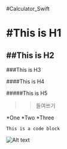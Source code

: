 #Calculator_Swift


#This is H1
==========

##This is H2
----------

###This is H3

####This is H4

#####This is H5

>>들여쓰기 

*One
*Two
*Three

<pre><code>This is a code block</code></pre>

![Alt text](/Users/yonghwankim/Downloads/DDDD-2.jpg)

